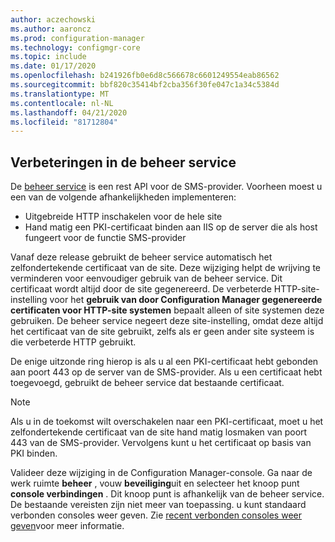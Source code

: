 ```yaml
---
author: aczechowski
ms.author: aaroncz
ms.prod: configuration-manager
ms.technology: configmgr-core
ms.topic: include
ms.date: 01/17/2020
ms.openlocfilehash: b241926fb0e6d8c566678c6601249554eab86562
ms.sourcegitcommit: bbf820c35414bf2cba356f30fe047c1a34c5384d
ms.translationtype: MT
ms.contentlocale: nl-NL
ms.lasthandoff: 04/21/2020
ms.locfileid: "81712804"
---
```

## <a name="improvements-to-administration-service"></a><a name="bkmk_rest"></a>Verbeteringen in de beheer service

<!--5728365-->

De [beheer service](../../../../plan-design/hierarchy/plan-for-the-sms-provider.md#bkmk_admin-service) is een rest API voor de SMS-provider. Voorheen moest u een van de volgende afhankelijkheden implementeren:

- Uitgebreide HTTP inschakelen voor de hele site
- Hand matig een PKI-certificaat binden aan IIS op de server die als host fungeert voor de functie SMS-provider

Vanaf deze release gebruikt de beheer service automatisch het zelfondertekende certificaat van de site. Deze wijziging helpt de wrijving te verminderen voor eenvoudiger gebruik van de beheer service. Dit certificaat wordt altijd door de site gegenereerd. De verbeterde HTTP-site-instelling voor het **gebruik van door Configuration Manager gegenereerde certificaten voor HTTP-site systemen** bepaalt alleen of site systemen deze gebruiken. De beheer service negeert deze site-instelling, omdat deze altijd het certificaat van de site gebruikt, zelfs als er geen ander site systeem is die verbeterde HTTP gebruikt.

De enige uitzonde ring hierop is als u al een PKI-certificaat hebt gebonden aan poort 443 op de server van de SMS-provider. Als u een certificaat hebt toegevoegd, gebruikt de beheer service dat bestaande certificaat.

> [!NOTE]
> Als u in de toekomst wilt overschakelen naar een PKI-certificaat, moet u het zelfondertekende certificaat van de site hand matig losmaken van poort 443 van de SMS-provider. Vervolgens kunt u het certificaat op basis van PKI binden.

Valideer deze wijziging in de Configuration Manager-console. Ga naar de werk ruimte **beheer** , vouw **beveiliging**uit en selecteer het knoop punt **console verbindingen** . Dit knoop punt is afhankelijk van de beheer service. De bestaande vereisten zijn niet meer van toepassing. u kunt standaard verbonden consoles weer geven. Zie [recent verbonden consoles weer geven](../../../../servers/manage/admin-console.md#bkmk_viewconnected)voor meer informatie.
